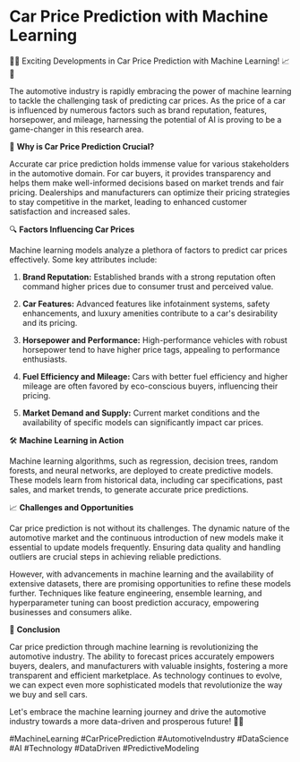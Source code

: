 # Car Price Prediction with Machine Learning

🚗💡 Exciting Developments in Car Price Prediction with Machine Learning! 📈🚀

The automotive industry is rapidly embracing the power of machine learning to tackle the challenging task of predicting car prices. As the price of a car is influenced by numerous factors such as brand reputation, features, horsepower, and mileage, harnessing the potential of AI is proving to be a game-changer in this research area.

🎯 **Why is Car Price Prediction Crucial?**

Accurate car price prediction holds immense value for various stakeholders in the automotive domain. For car buyers, it provides transparency and helps them make well-informed decisions based on market trends and fair pricing. Dealerships and manufacturers can optimize their pricing strategies to stay competitive in the market, leading to enhanced customer satisfaction and increased sales.

🔍 **Factors Influencing Car Prices**

Machine learning models analyze a plethora of factors to predict car prices effectively. Some key attributes include:

1. **Brand Reputation:** Established brands with a strong reputation often command higher prices due to consumer trust and perceived value.

2. **Car Features:** Advanced features like infotainment systems, safety enhancements, and luxury amenities contribute to a car's desirability and its pricing.

3. **Horsepower and Performance:** High-performance vehicles with robust horsepower tend to have higher price tags, appealing to performance enthusiasts.

4. **Fuel Efficiency and Mileage:** Cars with better fuel efficiency and higher mileage are often favored by eco-conscious buyers, influencing their pricing.

5. **Market Demand and Supply:** Current market conditions and the availability of specific models can significantly impact car prices.

🛠️ **Machine Learning in Action**

Machine learning algorithms, such as regression, decision trees, random forests, and neural networks, are deployed to create predictive models. These models learn from historical data, including car specifications, past sales, and market trends, to generate accurate price predictions.

📈 **Challenges and Opportunities**

Car price prediction is not without its challenges. The dynamic nature of the automotive market and the continuous introduction of new models make it essential to update models frequently. Ensuring data quality and handling outliers are crucial steps in achieving reliable predictions.

However, with advancements in machine learning and the availability of extensive datasets, there are promising opportunities to refine these models further. Techniques like feature engineering, ensemble learning, and hyperparameter tuning can boost prediction accuracy, empowering businesses and consumers alike.

🌟 **Conclusion**

Car price prediction through machine learning is revolutionizing the automotive industry. The ability to forecast prices accurately empowers buyers, dealers, and manufacturers with valuable insights, fostering a more transparent and efficient marketplace. As technology continues to evolve, we can expect even more sophisticated models that revolutionize the way we buy and sell cars.

Let's embrace the machine learning journey and drive the automotive industry towards a more data-driven and prosperous future! 🚀🌐

#MachineLearning #CarPricePrediction #AutomotiveIndustry #DataScience #AI #Technology #DataDriven #PredictiveModeling
